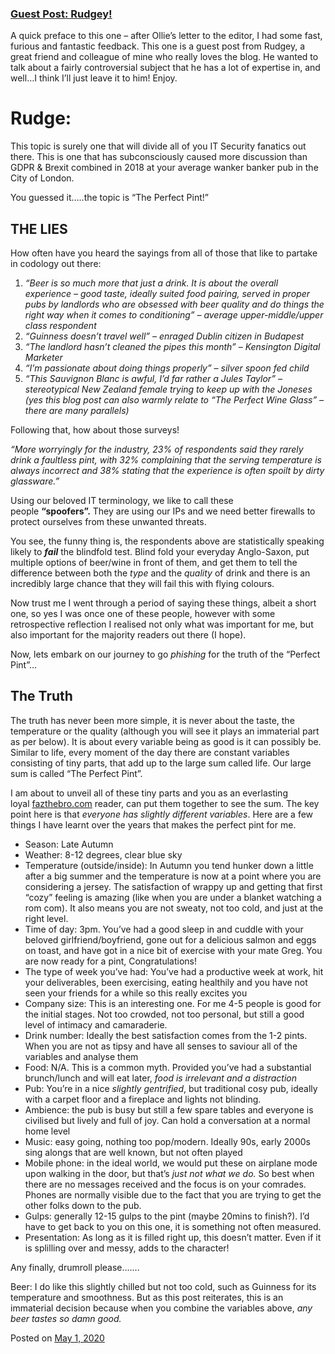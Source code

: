 
### [Guest Post: Rudgey!](https://fazthebro.com/2020/05/01/guest-post-rudgey/)

A quick preface to this one – after Ollie’s letter to the editor, I had some fast, furious and fantastic feedback. This one is a guest post from Rudgey, a great friend and colleague of mine who really loves the blog. He wanted to talk about a fairly controversial subject that he has a lot of expertise in, and well…I think I’ll just leave it to him! Enjoy.

**Rudge:**
==========

This topic is surely one that will divide all of you IT Security fanatics out there. This is one that has subconsciously caused more discussion than GDPR & Brexit combined in 2018 at your average wanker banker pub in the City of London.

You guessed it…..the topic is “The Perfect Pint!”

THE LIES
--------

How often have you heard the sayings from all of those that like to partake in codology out there:

1.  _“Beer is so much more that just a drink. It is about the overall experience – good taste, ideally suited food pairing, served in proper pubs by landlords who are obsessed with beer quality and do things the right way when it comes to conditioning” – average upper-middle/upper class respondent_
2.  _“Guinness doesn’t travel well” – enraged Dublin citizen in Budapest_
3.  _“The landlord hasn’t cleaned the pipes this month” – Kensington Digital Marketer_
4.  _“I’m passionate about doing things properly” – silver spoon fed child_
5.  _“This Sauvignon Blanc is awful, I’d far rather a Jules Taylor” – stereotypical New Zealand female trying to keep up with the Joneses (yes this blog post can also warmly relate to “The Perfect Wine Glass” – there are many parallels)_

Following that, how about those surveys!

_“More worryingly for the industry, 23% of respondents said they rarely drink a faultless pint, with 32% complaining that the serving temperature is always incorrect and 38% stating that the experience is often spoilt by dirty glassware.”_

Using our beloved IT terminology, we like to call these people **“spoofers”.** They are using our IPs and we need better firewalls to protect ourselves from these unwanted threats.

You see, the funny thing is, the respondents above are statistically speaking likely to **_fail_** the blindfold test. Blind fold your everyday Anglo-Saxon, put multiple options of beer/wine in front of them, and get them to tell the difference between both the _type_ and the _quality_ of drink and there is an incredibly large chance that they will fail this with flying colours.

Now trust me I went through a period of saying these things, albeit a short one, so yes I was once one of these people, however with some retrospective reflection I realised not only what was important for me, but also important for the majority readers out there (I hope).

Now, lets embark on our journey to go _phishing_ for the truth of the “Perfect Pint”…

The Truth
---------

The truth has never been more simple, it is never about the taste, the temperature or the quality (although you will see it plays an immaterial part as per below). It is about every variable being as good is it can possibly be. Similar to life, every moment of the day there are constant variables consisting of tiny parts, that add up to the large sum called life. Our large sum is called “The Perfect Pint”.

I am about to unveil all of these tiny parts and you as an everlasting loyal [fazthebro.com](http://fazthebro.com/) reader, can put them together to see the sum. The key point here is that _everyone has slightly different variables_. Here are a few things I have learnt over the years that makes the perfect pint for me.

*   Season: Late Autumn
*   Weather: 8-12 degrees, clear blue sky
*   Temperature (outside/inside): In Autumn you tend hunker down a little after a big summer and the temperature is now at a point where you are considering a jersey. The satisfaction of wrappy up and getting that first “cozy” feeling is amazing (like when you are under a blanket watching a rom com). It also means you are not sweaty, not too cold, and just at the right level.
*   Time of day: 3pm. You’ve had a good sleep in and cuddle with your beloved girlfriend/boyfriend, gone out for a delicious salmon and eggs on toast, and have got in a nice bit of exercise with your mate Greg. You are now ready for a pint, Congratulations!
*   The type of week you’ve had: You’ve had a productive week at work, hit your deliverables, been exercising, eating healthily and you have not seen your friends for a while so this really excites you
*   Company size: This is an interesting one. For me 4-5 people is good for the initial stages. Not too crowded, not too personal, but still a good level of intimacy and camaraderie.
*   Drink number: Ideally the best satisfaction comes from the 1-2 pints. When you are not as tipsy and have all senses to saviour all of the variables and analyse them
*   Food: N/A. This is a common myth. Provided you’ve had a substantial brunch/lunch and will eat later, _food is irrelevant and a distraction_
*   Pub: You’re in a nice _slightly gentrified_, but traditional cosy pub, ideally with a carpet floor and a fireplace and lights not blinding.
*   Ambience: the pub is busy but still a few spare tables and everyone is civilised but lively and full of joy. Can hold a conversation at a normal home level
*   Music: easy going, nothing too pop/modern. Ideally 90s, early 2000s sing alongs that are well known, but not often played
*   Mobile phone: in the ideal world, we would put these on airplane mode upon walking in the door, but that’s _just not what we do._ So best when there are no messages received and the focus is on your comrades. Phones are normally visible due to the fact that you are trying to get the other folks down to the pub.
*   Gulps: generally 12-15 gulps to the pint (maybe 20mins to finish?). I’d have to get back to you on this one, it is something not often measured.
*   Presentation: As long as it is filled right up, this doesn’t matter. Even if it is splilling over and messy, adds to the character!

Any finally, drumroll please…….

Beer: I do like this slightly chilled but not too cold, such as Guinness for its temperature and smoothness. But as this post reiterates, this is an immaterial decision because when you combine the variables above, _any beer tastes so damn good._

Posted on [May 1, 2020](https://fazthebro.com/2020/05/01/letters-to-the-editor-a-real-one/)
